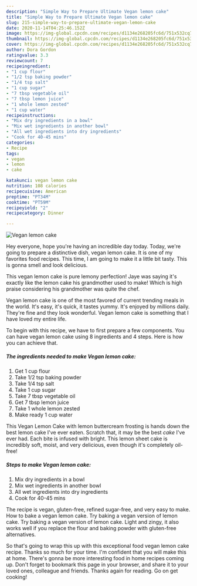 ```yaml
---
description: "Simple Way to Prepare Ultimate Vegan lemon cake"
title: "Simple Way to Prepare Ultimate Vegan lemon cake"
slug: 215-simple-way-to-prepare-ultimate-vegan-lemon-cake
date: 2020-11-14T04:25:46.152Z
image: https://img-global.cpcdn.com/recipes/d1134e268205fc6d/751x532cq70/vegan-lemon-cake-recipe-main-photo.jpg
thumbnail: https://img-global.cpcdn.com/recipes/d1134e268205fc6d/751x532cq70/vegan-lemon-cake-recipe-main-photo.jpg
cover: https://img-global.cpcdn.com/recipes/d1134e268205fc6d/751x532cq70/vegan-lemon-cake-recipe-main-photo.jpg
author: Dora Gordon
ratingvalue: 3.3
reviewcount: 7
recipeingredient:
- "1 cup flour"
- "1/2 tsp baking powder"
- "1/4 tsp salt"
- "1 cup sugar"
- "7 tbsp vegetable oil"
- "7 tbsp lemon juice"
- "1 whole lemon zested"
- "1 cup water"
recipeinstructions:
- "Mix dry ingredients in a bowl"
- "Mix wet ingredients in another bowl"
- "All wet ingredients into dry ingredients"
- "Cook for 40-45 mins"
categories:
- Recipe
tags:
- vegan
- lemon
- cake

katakunci: vegan lemon cake 
nutrition: 108 calories
recipecuisine: American
preptime: "PT34M"
cooktime: "PT59M"
recipeyield: "2"
recipecategory: Dinner

---
```



![Vegan lemon cake](https://img-global.cpcdn.com/recipes/d1134e268205fc6d/751x532cq70/vegan-lemon-cake-recipe-main-photo.jpg)

Hey everyone, hope you're having an incredible day today. Today, we're going to prepare a distinctive dish, vegan lemon cake. It is one of my favorites food recipes. This time, I am going to make it a little bit tasty. This is gonna smell and look delicious.

This vegan lemon cake is pure lemony perfection! Jaye was saying it&#39;s exactly like the lemon cake his grandmother used to make! Which is high praise considering his grandmother was quite the chef.

Vegan lemon cake is one of the most favored of current trending meals in the world. It's easy, it's quick, it tastes yummy. It's enjoyed by millions daily. They're fine and they look wonderful. Vegan lemon cake is something that I have loved my entire life.


To begin with this recipe, we have to first prepare a few components. You can have vegan lemon cake using 8 ingredients and 4 steps. Here is how you can achieve that.

<!--inarticleads1-->

##### The ingredients needed to make Vegan lemon cake:

1. Get 1 cup flour
1. Take 1/2 tsp baking powder
1. Take 1/4 tsp salt
1. Take 1 cup sugar
1. Take 7 tbsp vegetable oil
1. Get 7 tbsp lemon juice
1. Take 1 whole lemon zested
1. Make ready 1 cup water


This Vegan Lemon Cake with lemon buttercream frosting is hands down the best lemon cake I&#39;ve ever eaten. Scratch that, it may be the best *cake* I&#39;ve ever had. Each bite is infused with bright. This lemon sheet cake is incredibly soft, moist, and very delicious, even though it&#39;s completely oil-free! 

<!--inarticleads2-->

##### Steps to make Vegan lemon cake:

1. Mix dry ingredients in a bowl
1. Mix wet ingredients in another bowl
1. All wet ingredients into dry ingredients
1. Cook for 40-45 mins


The recipe is vegan, gluten-free, refined sugar-free, and very easy to make. How to bake a vegan lemon cake. Try baking a vegan version of lemon cake. Try baking a vegan version of lemon cake. Light and zingy, it also works well if you replace the flour and baking powder with gluten-free alternatives. 

So that's going to wrap this up with this exceptional food vegan lemon cake recipe. Thanks so much for your time. I'm confident that you will make this at home. There's gonna be more interesting food in home recipes coming up. Don't forget to bookmark this page in your browser, and share it to your loved ones, colleague and friends. Thanks again for reading. Go on get cooking!
